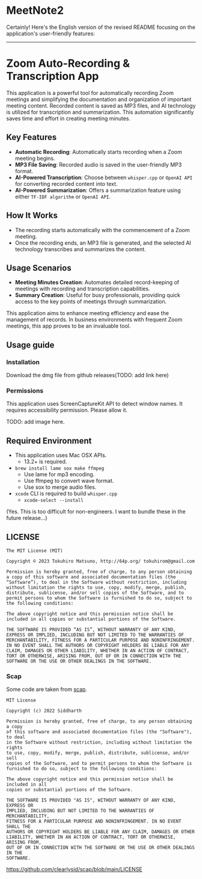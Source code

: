 # MeetNote2
Certainly! Here's the English version of the revised README focusing on the application's user-friendly features:

---

# Zoom Auto-Recording & Transcription App

This application is a powerful tool for automatically recording Zoom meetings and simplifying the documentation and organization of important meeting content. Recorded content is saved as MP3 files, and AI technology is utilized for transcription and summarization. This automation significantly saves time and effort in creating meeting minutes.

## Key Features

- **Automatic Recording**: Automatically starts recording when a Zoom meeting begins.
- **MP3 File Saving**: Recorded audio is saved in the user-friendly MP3 format.
- **AI-Powered Transcription**: Choose between `whisper.cpp` or `OpenAI API` for converting recorded content into text.
- **AI-Powered Summarization**: Offers a summarization feature using either `TF-IDF algorithm` or `OpenAI API`.

## How It Works

- The recording starts automatically with the commencement of a Zoom meeting.
- Once the recording ends, an MP3 file is generated, and the selected AI technology transcribes and summarizes the content.

## Usage Scenarios

- **Meeting Minutes Creation**: Automates detailed record-keeping of meetings with recording and transcription capabilities.
- **Summary Creation**: Useful for busy professionals, providing quick access to the key points of meetings through summarization.

This application aims to enhance meeting efficiency and ease the management of records. In business environments with frequent Zoom meetings, this app proves to be an invaluable tool.

## Usage guide

### Installation

Download the dmg file from github releases(TODO: add link here) 

### Permissions

This application uses ScreenCaptureKit API to detect window names.
It requires accessibility permission. Please allow it.

TODO: add image here.

## Required Environment

 * This application uses Mac OSX APIs.
   * 13.2+ is required.
 * `brew install lame sox make ffmpeg`
   * Use lame for mp3 encoding.
   * Use ffmpeg to convert wave format.
   * Use sox to merge audio files.
 * `xcode` CLI is required to build `whisper.cpp`
   * `xcode-select --install`

(Yes. This is too difficult for non-engineers. I want to bundle these in the future release...)

## LICENSE

    The MIT License (MIT)

    Copyright © 2023 Tokuhiro Matsuno, http://64p.org/ tokuhirom@gmail.com

    Permission is hereby granted, free of charge, to any person obtaining a copy of this software and associated documentation files (the “Software”), to deal in the Software without restriction, including without limitation the rights to use, copy, modify, merge, publish, distribute, sublicense, and/or sell copies of the Software, and to permit persons to whom the Software is furnished to do so, subject to the following conditions:

    The above copyright notice and this permission notice shall be included in all copies or substantial portions of the Software.

    THE SOFTWARE IS PROVIDED “AS IS”, WITHOUT WARRANTY OF ANY KIND, EXPRESS OR IMPLIED, INCLUDING BUT NOT LIMITED TO THE WARRANTIES OF MERCHANTABILITY, FITNESS FOR A PARTICULAR PURPOSE AND NONINFRINGEMENT. IN NO EVENT SHALL THE AUTHORS OR COPYRIGHT HOLDERS BE LIABLE FOR ANY CLAIM, DAMAGES OR OTHER LIABILITY, WHETHER IN AN ACTION OF CONTRACT, TORT OR OTHERWISE, ARISING FROM, OUT OF OR IN CONNECTION WITH THE SOFTWARE OR THE USE OR OTHER DEALINGS IN THE SOFTWARE.

### Scap

Some code are taken from [scap](https://github.com/clearlysid/scap).

    MIT License

    Copyright (c) 2022 Siddharth

    Permission is hereby granted, free of charge, to any person obtaining a copy
    of this software and associated documentation files (the "Software"), to deal
    in the Software without restriction, including without limitation the rights
    to use, copy, modify, merge, publish, distribute, sublicense, and/or sell
    copies of the Software, and to permit persons to whom the Software is
    furnished to do so, subject to the following conditions:

    The above copyright notice and this permission notice shall be included in all
    copies or substantial portions of the Software.

    THE SOFTWARE IS PROVIDED "AS IS", WITHOUT WARRANTY OF ANY KIND, EXPRESS OR
    IMPLIED, INCLUDING BUT NOT LIMITED TO THE WARRANTIES OF MERCHANTABILITY,
    FITNESS FOR A PARTICULAR PURPOSE AND NONINFRINGEMENT. IN NO EVENT SHALL THE
    AUTHORS OR COPYRIGHT HOLDERS BE LIABLE FOR ANY CLAIM, DAMAGES OR OTHER
    LIABILITY, WHETHER IN AN ACTION OF CONTRACT, TORT OR OTHERWISE, ARISING FROM,
    OUT OF OR IN CONNECTION WITH THE SOFTWARE OR THE USE OR OTHER DEALINGS IN THE
    SOFTWARE.

https://github.com/clearlysid/scap/blob/main/LICENSE
